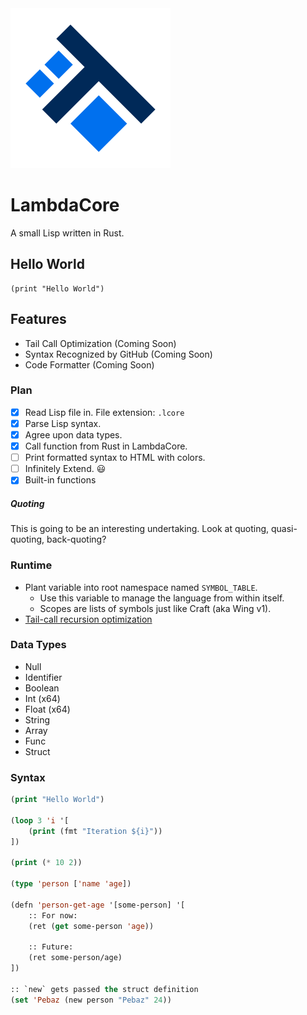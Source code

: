 <img src="dev/logo/LambdaCoreLogo.png" width=256 />

# LambdaCore
A small Lisp written in Rust.

## Hello World

```LambdaCore
(print "Hello World")
```

## Features

 * Tail Call Optimization (Coming Soon)
 * Syntax Recognized by GitHub (Coming Soon)
 * Code Formatter (Coming Soon)

### Plan

- [x] Read Lisp file in. File extension: `.lcore`
- [x] Parse Lisp syntax.
- [x] Agree upon data types.
- [x] Call function from Rust in LambdaCore.
- [ ] Print formatted syntax to HTML with colors.
- [ ] Infinitely Extend. 😃
- [x] Built-in functions

##### Quoting

This is going to be an interesting undertaking. Look at quoting, quasi-quoting, back-quoting?

### Runtime

 * Plant variable into root namespace named `SYMBOL_TABLE`.
	* Use this variable to manage the language from within itself.
	* Scopes are lists of symbols just like Craft (aka Wing v1).
 * [Tail-call recursion optimization](https://github.com/murarth/ketos/blob/master/docs/README.md)

### Data Types

 * Null
 * Identifier
 * Boolean
 * Int (x64)
 * Float (x64)
 * String
 * Array
 * Func
 * Struct

### Syntax

```lisp
(print "Hello World")

(loop 3 'i '[
	(print (fmt "Iteration ${i}"))
])

(print (* 10 2))

(type 'person ['name 'age])

(defn 'person-get-age '[some-person] '[
	:: For now:
	(ret (get some-person 'age))

	:: Future:
	(ret some-person/age)
])

:: `new` gets passed the struct definition
(set 'Pebaz (new person "Pebaz" 24))

```

